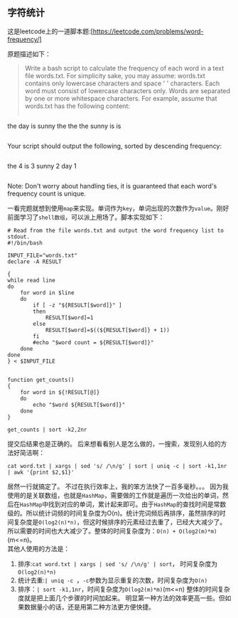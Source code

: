 字符统计
------

这是leetcode上的一道脚本题:[https://leetcode.com/problems/word-frequency/]

原题描述如下：
> Write a bash script to calculate the frequency of each word in a text file words.txt.
For simplicity sake, you may assume:
words.txt contains only lowercase characters and space ' ' characters.
Each word must consist of lowercase characters only.
Words are separated by one or more whitespace characters.
For example, assume that words.txt has the following content:
> ```
the day is sunny the the
the sunny is is
> ```
Your script should output the following, sorted by descending frequency:
> ```
the 4
is 3
sunny 2
day 1
> ```
Note:
Don't worry about handling ties, it is guaranteed that each word's frequency count is unique.

一看完题就想到使用`map`来实现。单词作为`key`，单词出现的次数作为`value`。刚好前面学习了`shell数组`，可以派上用场了。脚本实现如下：
```
# Read from the file words.txt and output the word frequency list to stdout.
#!/bin/bash

INPUT_FILE="words.txt"
declare -A RESULT

{
while read line
do
    for word in $line
    do
        if [ -z "${RESULT[$word]}" ]
        then
            RESULT[$word]=1
        else
            RESULT[$word]=$((${RESULT[$word]} + 1))
        fi
        #echo "$word count = ${RESULT[$word]}"
    done
done
} < $INPUT_FILE


function get_counts()
{
    for word in ${!RESULT[@]} 
    do 
        echo "$word ${RESULT[$word]}" 
    done
}

get_counts | sort -k2,2nr
```

提交后结果也是正确的。
后来想看看别人是怎么做的，一搜索，发现别人给的方法好简洁啊：
```
cat word.txt | xargs | sed 's/ /\n/g' | sort | uniq -c | sort -k1,1nr | awk '{print $2,$1}'
```

居然一行就搞定了。
不过在执行效率上，我的笨方法快了一百多毫秒。。。
因为我使用的是关联数组，也就是`HashMap`，需要做的工作就是遍历一次给出的单词，然后在`HashMap`中找到对应的单词，累计起来即可。由于`HashMap`的查找时间是常数级的。所以统计词频的时间复杂度为O(n)。统计完词频后再排序，虽然排序的时间复杂度是`O(log2(n)*n)`，但这时候排序的元素经过去重了，已经大大减少了。所以需要的时间也大大减少了。整体的时间复杂度为：`O(n) + O(log2(m)*m)`(m<=n)。
<br/>
其他人使用的方法是：
1. 排序:`cat word.txt | xargs | sed 's/ /\n/g' | sort`， 时间复杂度为`O(log2(n)*n)`
2. 统计去重:`| uniq -c `，`-c`参数为显示重复的次数，时间复杂度为`O(n)`
3. 排序：`| sort -k1,1nr`，时间复杂度为`O(log2(m)*m)`(m<=n)
整体的时间复杂度就是把上面几个步骤的时间加起来。
明显第一种方法的效率更高一些。但如果数据量小的话，还是用第二种方法更方便快捷。